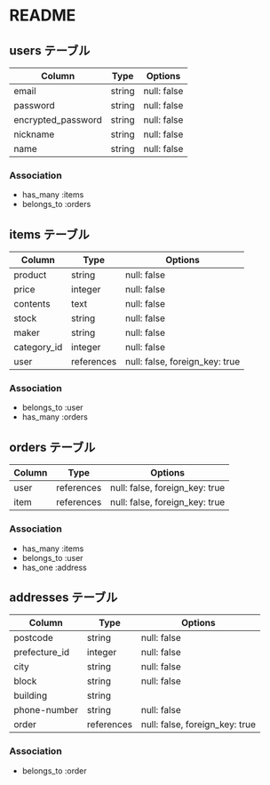 # README

## users テーブル

| Column              | Type   | Options     |
| ------------------- | ------ | ----------- |
| email               | string | null: false |
| password            | string | null: false |
| encrypted_password  | string | null: false |
| nickname            | string | null: false |
| name                | string | null: false |
### Association
- has_many   :items
- belongs_to :orders


## items テーブル

| Column        | Type       | Options                         |
| ------------- | ---------- | ------------------------------- |
| product       | string     | null: false                     |
| price         | integer    | null: false                     |
| contents      | text       | null: false                     |
| stock         | string     | null: false                     |
| maker         | string     | null: false                     |
| category_id   | integer    | null: false                     |
| user          | references | null: false, foreign_key: true  |
### Association
- belongs_to  :user
- has_many    :orders


## orders テーブル

| Column  | Type       | Options                         |
| ------- | ---------- | ------------------------------- |
| user    | references | null: false, foreign_key: true  |
| item    | references | null: false, foreign_key: true  |
### Association
- has_many    :items
- belongs_to  :user
- has_one     :address


## addresses テーブル

| Column         | Type       | Options                           |
| -------------- | ---------- | --------------------------------- |
| postcode       | string     | null: false                       |
| prefecture_id  | integer    | null: false                       |
| city           | string     | null: false                       |
| block          | string     | null: false                       |
| building       | string     |                                   |
| phone-number   | string     | null: false                       |
| order          | references | null: false, foreign_key: true    |
### Association
- belongs_to  :order



